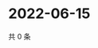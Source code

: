 # 2022-06-15

共 0 条

<!-- BEGIN WEIBO -->
<!-- 最后更新时间 Wed Jun 15 2022 02:01:20 GMT+0800 (China Standard Time) -->

<!-- END WEIBO -->

